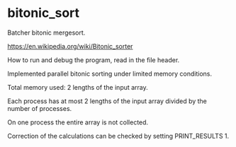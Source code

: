 # bitonic_sort
Batcher bitonic mergesort.

https://en.wikipedia.org/wiki/Bitonic_sorter

How to run and debug the program, read in the file header.

Implemented parallel bitonic sorting under limited memory conditions.

Total memory used: 2 lengths of the input array.

Each process has at most 2 lengths of the input array divided by the number of processes.

On one process the entire array is not collected.

Correction of the calculations can be checked by setting PRINT_RESULTS 1.
